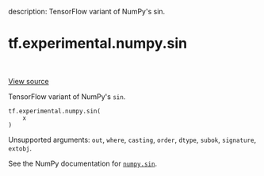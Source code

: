 description: TensorFlow variant of NumPy's sin.

<div itemscope itemtype="http://developers.google.com/ReferenceObject">
<meta itemprop="name" content="tf.experimental.numpy.sin" />
<meta itemprop="path" content="Stable" />
</div>

# tf.experimental.numpy.sin

<!-- Insert buttons and diff -->

<table class="tfo-notebook-buttons tfo-api nocontent" align="left">

</table>

<a target="_blank" class="external" href="/code/stable/tensorflow/python/ops/numpy_ops/np_math_ops.py">View source</a>



TensorFlow variant of NumPy's `sin`.


<pre class="devsite-click-to-copy prettyprint lang-py tfo-signature-link">
<code>tf.experimental.numpy.sin(
    x
)
</code></pre>



<!-- Placeholder for "Used in" -->

Unsupported arguments: `out`, `where`, `casting`, `order`, `dtype`, `subok`, `signature`, `extobj`.

See the NumPy documentation for [`numpy.sin`](https://numpy.org/doc/stable/reference/generated/numpy.sin.html).